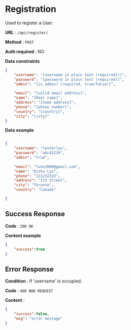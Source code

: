 # Registration

Used to register a User.

**URL** : `/api/register/`

**Method** : `POST`

**Auth required** : NO

**Data constraints**

```json
{
    "username": "[username in plain text (required))]",
    "password": "[password in plain text (required)]",
    "admin": "[is admin? (required, true/false)]",
    
    "email": "[valid email address]",
    "name": "[Real name]",
    "address": "[home address]",
    "phone": "[phone number]",
    "country": "[country]",
    "city": "[city]"
}
```

**Data example**

```json

{
    "username": "lesterlyu",
    "password": "abcd1234",
    "admin": "true",
    
    "email": "lvds2000@gmail.com",
    "name": "Dishu Lyu",
    "phone": "121232323",
    "address": "123 Street",
    "city": "Toronto",
    "country": "Canada"

}
```

## Success Response

**Code** : `200 OK`

**Content example**

```json
{
    "success":true
}
```

## Error Response

**Condition** : If 'username' is occupied.

**Code** : `400 BAD REQUEST`

**Content** :

```json
{
    "success":false,
    "msg": "error message"
}
```